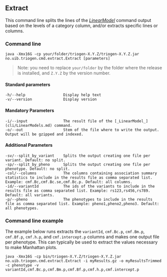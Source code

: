 ## Extract

This command line splits the lines of the [_LinearModel_](cli/LinearModels.md) command output based on the levels of a category column, and/or extracts specific lines or columns.


### Command line

```
java -Xmx16G -cp your/folder/triogen-X.Y.Z/triogen-X.Y.Z.jar no.uib.triogen.cmd.extract.Extract [parameters]
```

> Note: you need to replace `your/folder` by the folder where the release is installed, and `Z.Y.Z` by the version number.


#### Standard parameters

```
-h/--help                 Display help text
-v/--version              Display version
```


#### Mandatory Parameters

```
-i/--input                The result file of the [_LinearModel_](cli/LinearModels.md) command.
-o/--out                  Stem of the file where to write the output. Output will be gzipped and indexed.
```


#### Additional Parameters

```
-sv/--split_by_variant    Splits the output creating one file per variant. Default: no split.
-sp/--split_by_pheno      Splits the output creating one file per phenotype. Default: no split.
-col/--columns            The columns containing association summary statistics to include in the results file as comma separated list. Example: cmf.Bc,cmf.Bc.se,cmf.Bc.p. Default: all columns.
-id/--variantId           The ids of the variants to include in the results file as comma separated list. Example: rs123,rs456,rs789. Default: all variants.
-p/--pheno                The phenotypes to include in the results file as comma separated list. Example: pheno1,pheno2,pheno3. Default: all phenotypes.
```

### Command line example

The example below runs extracts the `variantId`, `cmf.Bc.p`, `cmf.Bm.p`, `cmf.Bf.p`, `cmf.h.p`, and `cmf.intercept.p` columns and makes one output file per phenotype. This can typically be used to extract the values necessary to make Manhattan plots.

```
java -Xmx16G -cp bin/triogen-X.Y.Z/triogen-X.Y.Z.jar no.uib.triogen.cmd.extract.Extract -i myResults.gz -o myResultsTrimmed -c phenotype -v variantId,cmf.Bc.p,cmf.Bm.p,cmf.Bf.p,cmf.h.p,cmf.intercept.p
```

